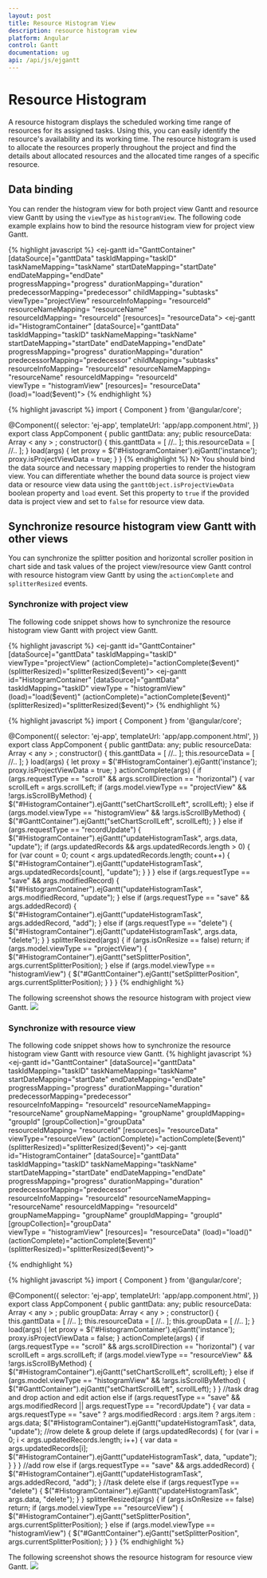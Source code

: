 ```yaml
---
layout: post
title: Resource Histogram View
description: resource histogram view
platform: Angular
control: Gantt
documentation: ug
api: /api/js/ejgantt
---
```


# Resource Histogram

A resource histogram displays the scheduled working time range of resources for its assigned tasks. Using this, you can easily identify the resource's availability and its working time. The resource histogram is used to allocate the resources properly throughout the project and find the details about allocated resources and the allocated time ranges of a specific resource.

## Data binding
You can render the histogram view for both project view Gantt and resource view Gantt by using the `viewType` as `histogramView`. 
The following code example explains how to bind the resource histogram view for project view Gantt.

{% highlight javascript %}
<ej-gantt id="GanttContainer" [dataSource]="ganttData" taskIdMapping="taskID" 
          taskNameMapping="taskName"
          startDateMapping="startDate" 
          endDateMapping="endDate"  
          progressMapping="progress" 
          durationMapping="duration"
          predecessorMapping="predecessor"
          childMapping="subtasks" 
          viewType="projectView"
          resourceInfoMapping= "resourceId"
          resourceNameMapping= "resourceName"				
          resourceIdMapping= "resourceId"
          [resources]= "resourceData">
</ej-gantt>
<ej-gantt id="HistogramContainer" [dataSource]="ganttData" taskIdMapping="taskID" 
          taskNameMapping="taskName"
          startDateMapping="startDate" 
          endDateMapping="endDate" 
          progressMapping="progress" 
          durationMapping="duration" 
          predecessorMapping="predecessor"
          childMapping="subtasks" 
          resourceInfoMapping= "resourceId"
          resourceNameMapping= "resourceName"
          resourceIdMapping= "resourceId"				
          viewType = "histogramView"
          [resources]= "resourceData" (load)="load($event)">
</ej-gantt>
{% endhighlight %}

{% highlight javascript %}
import {
    Component
} from '@angular/core';

@Component({
    selector: 'ej-app',
    templateUrl: 'app/app.component.html',
})
export class AppComponent {
    public ganttData: any;
    public resourceData: Array < any > ;
    constructor() {
        this.ganttData = [
            //..
        ];
        this.resourceData = [
            //..
        ];
    }
    load(args) {
        let proxy = $('#HistogramContainer').ejGantt('instance');
        proxy.isProjectViewData = true;
    }
}
{% endhighlight %}
N> You should bind the data source and necessary mapping properties to render the histogram view. You can differentiate whether the bound data source is project view data or resource view data using the `ganttObject.isProjectViewData` boolean property and `load` event. Set this property to `true` if the provided data is project view and set to `false` for resource view data.

## Synchronize resource histogram view Gantt with other views

You can synchronize the splitter position and horizontal scroller position in chart side and task values of the project view/resource view Gantt control with resource histogram view Gantt by using the `actionComplete` and `splitterResized` events.

### Synchronize with project view

The following code snippet shows how to synchronize the resource histogram view Gantt with project view Gantt.

{% highlight javascript %}
<ej-gantt id="GanttContainer" [dataSource]="ganttData" taskIdMapping="taskID" 
          viewType="projectView"
          (actionComplete)="actionComplete($event)"
          (splitterResized)="splitterResized($event)">
</ej-gantt>
<ej-gantt id="HistogramContainer" [dataSource]="ganttData" taskIdMapping="taskID" 
          viewType = "histogramView"
          (load)="load($event)"
          (actionComplete)="actionComplete($event)"
          (splitterResized)="splitterResized($event)">
</ej-gantt>
{% endhighlight %}

{% highlight javascript %}
import {
    Component
} from '@angular/core';

@Component({
    selector: 'ej-app',
    templateUrl: 'app/app.component.html',
})
export class AppComponent {
    public ganttData: any;
    public resourceData: Array < any > ;
    constructor() {
        this.ganttData = [
            //..
        ];
        this.resourceData = [
            //..
        ];
    }
    load(args) {
        let proxy = $('#HistogramContainer').ejGantt('instance');
        proxy.isProjectViewData = true;
    }
    actionComplete(args) {
        if (args.requestType == "scroll" && args.scrollDirection == "horizontal") {
            var scrollLeft = args.scrollLeft;
            if (args.model.viewType == "projectView" && !args.isScrollByMethod) {
                $("#HistogramContainer").ejGantt("setChartScrollLeft", scrollLeft);
            } else if (args.model.viewType == "histogramView" && !args.isScrollByMethod) {
                $("#GanttContainer").ejGantt("setChartScrollLeft", scrollLeft);
            }
        } else if (args.requestType == "recordUpdate") {
            $("#HistogramContainer").ejGantt("updateHistogramTask", args.data, "update");
            if (args.updatedRecords && args.updatedRecords.length > 0) {
                for (var count = 0; count < args.updatedRecords.length; count++) {
                    $("#HistogramContainer").ejGantt("updateHistogramTask", args.updatedRecords[count], "update");
                }
            }
        } else if (args.requestType == "save" && args.modifiedRecord) {
            $("#HistogramContainer").ejGantt("updateHistogramTask", args.modifiedRecord, "update");
        } else if (args.requestType == "save" && args.addedRecord) {
            $("#HistogramContainer").ejGantt("updateHistogramTask", args.addedRecord, "add");
        } else if (args.requestType == "delete") {
            $("#HistogramContainer").ejGantt("updateHistogramTask", args.data, "delete");
        }
    }
    splitterResized(args) {
        if (args.isOnResize == false) return;
        if (args.model.viewType == "projectView") {
            $("#HistogramContainer").ejGantt("setSplitterPosition", args.currentSplitterPosition);
        } else if (args.model.viewType == "histogramView") {
            $("#GanttContainer").ejGantt("setSplitterPosition", args.currentSplitterPosition);
        }
    }
}
{% endhighlight %}

The following screenshot shows the resource histogram with project view Gantt.
![](HistogramView_images/HistogramView_1.png)

### Synchronize with resource view
The following code snippet shows how to synchronize the resource histogram view Gantt with resource view Gantt.
{% highlight javascript %}
<ej-gantt id="GanttContainer" [dataSource]="ganttData" taskIdMapping="taskID" 
          taskNameMapping="taskName"
          startDateMapping="startDate" 
          endDateMapping="endDate" 
          progressMapping="progress" 
          durationMapping="duration" 
          predecessorMapping="predecessor"            
          resourceInfoMapping= "resourceId"
          resourceNameMapping= "resourceName" 
          groupNameMapping= "groupName"
          groupIdMapping= "groupId"
          [groupCollection]="groupData"				
          resourceIdMapping= "resourceId"
          [resources]= "resourceData"      
          viewType="resourceView"
          (actionComplete)="actionComplete($event)"
          (splitterResized)="splitterResized($event)">
</ej-gantt>
<ej-gantt id="HistogramContainer" [dataSource]="ganttData" taskIdMapping="taskID" 
          taskNameMapping="taskName"
          startDateMapping="startDate" 
          endDateMapping="endDate" 
          progressMapping="progress" 
          durationMapping="duration" 
          predecessorMapping="predecessor"            
          resourceInfoMapping= "resourceId"
          resourceNameMapping= "resourceName"
          resourceIdMapping= "resourceId"				
          groupNameMapping= "groupName"
          groupIdMapping= "groupId"
          [groupCollection]="groupData" 				
          viewType = "histogramView"
          [resources]= "resourceData" (load)="load()"
          (actionComplete)="actionComplete($event)"
          (splitterResized)="splitterResized($event)">
</ej-gantt>

{% endhighlight %}

{% highlight javascript %}
import {
    Component
} from '@angular/core';

@Component({
    selector: 'ej-app',
    templateUrl: 'app/app.component.html',
})
export class AppComponent {
    public ganttData: any;
    public resourceData: Array < any > ;
    public groupData: Array < any > ;
    constructor() {
        this.ganttData = [
            //..
        ];
        this.resourceData = [
            //..
        ];
        this.groupData = [
            //..
        ];
    }
    load(args) {
        let proxy = $('#HistogramContainer').ejGantt('instance');
        proxy.isProjectViewData = false;
    }
    actionComplete(args) {
        if (args.requestType == "scroll" && args.scrollDirection == "horizontal") {
            var scrollLeft = args.scrollLeft;
            if (args.model.viewType == "resourceView" && !args.isScrollByMethod) {
                $("#HistogramContainer").ejGantt("setChartScrollLeft", scrollLeft);
            } else if (args.model.viewType == "histogramView" && !args.isScrollByMethod) {
                $("#GanttContainer").ejGantt("setChartScrollLeft", scrollLeft);
            }
        }
        //task drag and drop action and edit action
        else if (args.requestType == "save" && args.modifiedRecord || args.requestType == "recordUpdate") {
            var data = args.requestType == "save" ? args.modifiedRecord : args.item ? args.item : args.data;
            $("#HistogramContainer").ejGantt("updateHistogramTask", data, "update");
            //row delete & group delete
            if (args.updatedRecords) {
                for (var i = 0; i < args.updatedRecords.length; i++) {
                    var data = args.updatedRecords[i];
                    $("#HistogramContainer").ejGantt("updateHistogramTask", data, "update");
                }
            }
        }
        //add row
        else if (args.requestType == "save" && args.addedRecord) {
            $("#HistogramContainer").ejGantt("updateHistogramTask", args.addedRecord, "add");
        }
        //task delete
        else if (args.requestType == "delete") {
            $("#HistogramContainer").ejGantt("updateHistogramTask", args.data, "delete");
        }
    }
    splitterResized(args) {
        if (args.isOnResize == false) return;
        if (args.model.viewType == "resourceView") {
            $("#HistogramContainer").ejGantt("setSplitterPosition", args.currentSplitterPosition);
        } else if (args.model.viewType == "histogramView") {
            $("#GanttContainer").ejGantt("setSplitterPosition", args.currentSplitterPosition);
        }
    }
}
{% endhighlight %}

The following screenshot shows the resource histogram for resource view Gantt.
![](HistogramView_images/HistogramView_2.png)